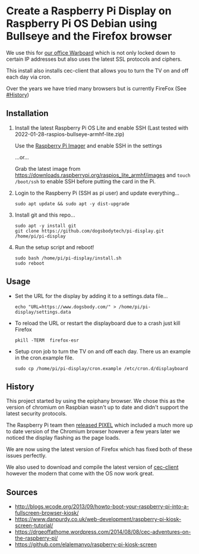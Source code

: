 # Create a Raspberry Pi Display on Raspberry Pi OS Debian using Bullseye and the Firefox browser

We use this for [our office Warboard](https://www.dogsbody.com/blog/the-warboard/) which is not only locked down to certain IP addresses but also uses the latest SSL protocols and ciphers. 

This install also installs cec-client that allows you to turn the TV on and off each day via cron.

Over the years we have tried many browsers but is currently FireFox (See [#History](#History))

## Installation ##

1. Install the latest Raspberry Pi OS Lite and enable SSH (Last tested with 2022-01-28-raspios-bullseye-armhf-lite.zip)

   Use the [Raspberry Pi Imager](https://www.raspberrypi.com/software/) and enable SSH in the settings

   ...or...

   Grab the latest image from  https://downloads.raspberrypi.org/raspios_lite_armhf/images and `touch /boot/ssh` to enable SSH before putting the card in the Pi.

2. Login to the Raspberry Pi (SSH as pi user) and update everything...

   `sudo apt update && sudo apt -y dist-upgrade`

3. Install git and this repo...
   ```
   sudo apt -y install git
   git clone https://github.com/dogsbodytech/pi-display.git /home/pi/pi-display
   ```
4. Run the setup script and reboot!

   ```
   sudo bash /home/pi/pi-display/install.sh
   sudo reboot
   ```

## Usage ##
- Set the URL for the display by adding it to a settings.data file...

   `echo "URL=https://www.dogsbody.com/" > /home/pi/pi-display/settings.data`

- To reload the URL or restart the displayboard due to a crash just kill Firefox

   `pkill -TERM  firefox-esr`

- Setup cron job to turn the TV on and off each day. There us an example in the cron.example file.

   `sudo cp /home/pi/pi-display/cron.example /etc/cron.d/displayboard`

## History ##
This project started by using the epiphany browser. We chose this as the version of chromium on Raspbian wasn't up to date and didn't support the latest security protocols.

The Raspberry Pi team then [released PIXEL](https://www.raspberrypi.org/blog/introducing-pixel/) which included a much more up to date version of the Chromium browser however a few years later we noticed the display flashing as the page loads.

We are now using the latest version of Firefox which has fixed both of these issues perfectly.

We also used to download and compile the latest version of [cec-client](https://github.com/Pulse-Eight/libcec) however the modern that come with the OS now work great.

## Sources ##
- http://blogs.wcode.org/2013/09/howto-boot-your-raspberry-pi-into-a-fullscreen-browser-kiosk/
- https://www.danpurdy.co.uk/web-development/raspberry-pi-kiosk-screen-tutorial/
- https://drgeoffathome.wordpress.com/2014/08/08/cec-adventures-on-the-raspberry-pi/
- https://github.com/elalemanyo/raspberry-pi-kiosk-screen
